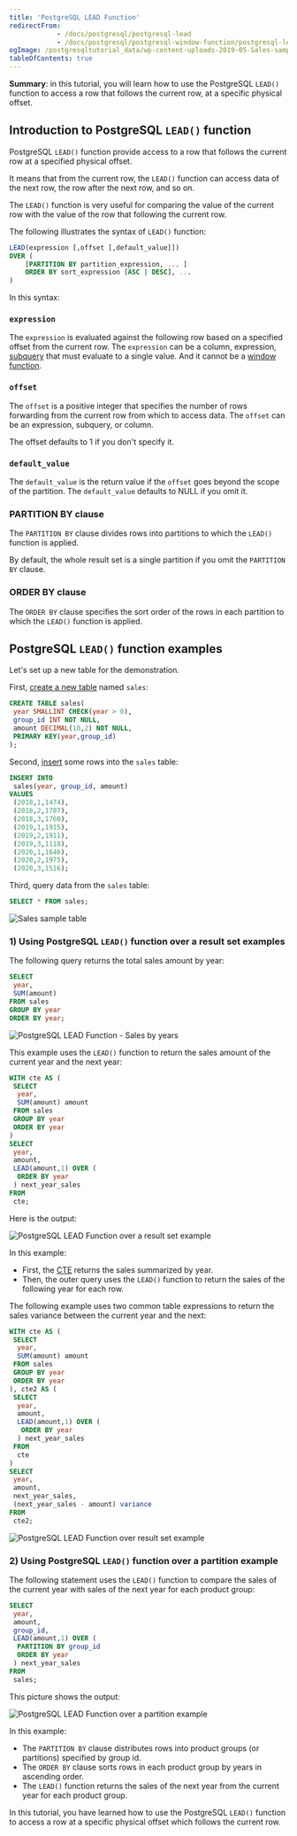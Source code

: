 ```yaml
---
title: 'PostgreSQL LEAD Function'
redirectFrom:
            - /docs/postgresql/postgresql-lead 
            - /docs/postgresql/postgresql-window-function/postgresql-lead-function
ogImage: /postgresqltutorial_data/wp-content-uploads-2019-05-Sales-sample-table.png
tableOfContents: true
---
```


**Summary**: in this tutorial, you will learn how to use the PostgreSQL `LEAD()` function to access a row that follows the current row, at a specific physical offset.

## Introduction to PostgreSQL `LEAD()` function

PostgreSQL `LEAD()` function provide access to a row that follows the current row at a specified physical offset.

It means that from the current row, the `LEAD()` function can access data of the next row, the row after the next row, and so on.

The `LEAD()` function is very useful for comparing the value of the current row with the value of the row that following the current row.

The following illustrates the syntax of `LEAD()` function:

```sql
LEAD(expression [,offset [,default_value]])
OVER (
    [PARTITION BY partition_expression, ... ]
    ORDER BY sort_expression [ASC | DESC], ...
)
```

In this syntax:

### `expression`

The `expression` is evaluated against the following row based on a specified offset from the current row. The `expression` can be a column, expression, [subquery](/docs/postgresql/postgresql-subquery) that must evaluate to a single value. And it cannot be a [window function](/docs/postgresql/postgresql-window-function).

### `offset`

The `offset` is a positive integer that specifies the number of rows forwarding from the current row from which to access data. The `offset` can be an expression, subquery, or column.

The offset defaults to 1 if you don't specify it.

### `default_value`

The `default_value` is the return value if the `offset` goes beyond the scope of the partition. The `default_value` defaults to NULL if you omit it.

### PARTITION BY clause

The `PARTITION BY` clause divides rows into partitions to which the `LEAD()` function is applied.

By default, the whole result set is a single partition if you omit the `PARTITION BY` clause.

### ORDER BY clause

The `ORDER BY` clause specifies the sort order of the rows in each partition to which the `LEAD()` function is applied.

## PostgreSQL `LEAD()` function examples

Let's set up a new table for the demonstration.

First, [create a new table](/docs/postgresql/postgresql-create-table) named `sales`:

```sql
CREATE TABLE sales(
 year SMALLINT CHECK(year > 0),
 group_id INT NOT NULL,
 amount DECIMAL(10,2) NOT NULL,
 PRIMARY KEY(year,group_id)
);
```

Second, [insert](/docs/postgresql/postgresql-insert) some rows into the `sales` table:

```sql
INSERT INTO
 sales(year, group_id, amount)
VALUES
 (2018,1,1474),
 (2018,2,1787),
 (2018,3,1760),
 (2019,1,1915),
 (2019,2,1911),
 (2019,3,1118),
 (2020,1,1646),
 (2020,2,1975),
 (2020,3,1516);
```

Third, query data from the `sales` table:

```sql
SELECT * FROM sales;
```

![Sales sample table](/postgresqltutorial_data/wp-content-uploads-2019-05-Sales-sample-table.png)

### 1) Using PostgreSQL `LEAD()` function over a result set examples

The following query returns the total sales amount by year:

```sql
SELECT
 year,
 SUM(amount)
FROM sales
GROUP BY year
ORDER BY year;
```

![PostgreSQL LEAD Function - Sales by years](/postgresqltutorial_data/wp-content-uploads-2019-05-PostgreSQL-LEAD-Function-Sales-by-years.png)

This example uses the `LEAD()` function to return the sales amount of the current year and the next year:

```sql
WITH cte AS (
 SELECT
  year,
  SUM(amount) amount
 FROM sales
 GROUP BY year
 ORDER BY year
)
SELECT
 year,
 amount,
 LEAD(amount,1) OVER (
  ORDER BY year
 ) next_year_sales
FROM
 cte;
```

Here is the output:

![PostgreSQL LEAD Function over a result set example](/postgresqltutorial_data/wp-content-uploads-2019-05-PostgreSQL-LEAD-Function-over-a-result-set-example.png)

In this example:

- First, the [CTE](/docs/postgresql/postgresql-cte) returns the sales summarized by year.
- Then, the outer query uses the `LEAD()` function to return the sales of the following year for each row.

The following example uses two common table expressions to return the sales variance between the current year and the next:

```sql
WITH cte AS (
 SELECT
  year,
  SUM(amount) amount
 FROM sales
 GROUP BY year
 ORDER BY year
), cte2 AS (
 SELECT
  year,
  amount,
  LEAD(amount,1) OVER (
   ORDER BY year
  ) next_year_sales
 FROM
  cte
)
SELECT
 year,
 amount,
 next_year_sales,
 (next_year_sales - amount) variance
FROM
 cte2;
```

![PostgreSQL LEAD Function over result set example](/postgresqltutorial_data/wp-content-uploads-2019-05-PostgreSQL-LEAD-Function-over-result-set-example-2.png)

### 2) Using PostgreSQL `LEAD()` function over a partition example

The following statement uses the `LEAD()` function to compare the sales of the current year with sales of the next year for each product group:

```sql
SELECT
 year,
 amount,
 group_id,
 LEAD(amount,1) OVER (
  PARTITION BY group_id
  ORDER BY year
 ) next_year_sales
FROM
 sales;
```

This picture shows the output:

![PostgreSQL LEAD Function over a partition example](/postgresqltutorial_data/wp-content-uploads-2019-05-PostgreSQL-LEAD-Function-over-a-partition-example.png)

In this example:

- The `PARTITION BY` clause distributes rows into product groups (or partitions) specified by group id.
- The `ORDER BY` clause sorts rows in each product group by years in ascending order.
- The `LEAD()` function returns the sales of the next year from the current year for each product group.

In this tutorial, you have learned how to use the PostgreSQL `LEAD()` function to access a row at a specific physical offset which follows the current row.
